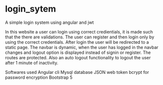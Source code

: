 # login_sytem
A simple login system using angular and jwt

In this website a user can login using correct credientials, it is made such that the there are validations. 
The user can register and then login only by using the correct credentials. After login the user will be redirected to a static page. 
The navbar is dynamic, when the user has logged in the navbar changes and logout option is displayed instead of signin or register.
The routes are protected.
Also an auto logout functionality to logout the user after 1 minute of inactivity.

Softwares used
  Angular cli
  Mysql database
  JSON web token
  bcrypt for password encryption
  Bootstrap 5
